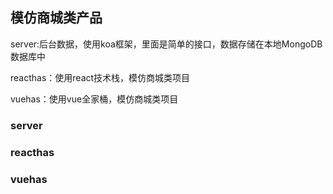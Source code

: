 ## 模仿商城类产品

server:后台数据，使用koa框架，里面是简单的接口，数据存储在本地MongoDB数据库中

reacthas：使用react技术栈，模仿商城类项目

vuehas：使用vue全家桶，模仿商城类项目

### server


### reacthas


### vuehas



